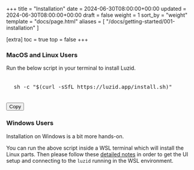 +++
title = "Installation"
date = 2024-06-30T08:00:00+00:00
updated = 2024-06-30T08:00:00+00:00
draft = false
weight = 1
sort_by = "weight"
template = "docs/page.html"
aliases = [ "/docs/getting-started/001-installation" ]

[extra]
toc = true
top = false
+++

### MacOS and Linux Users

<html>
<style>
.pre {
  padding: 20px 20px;
  white-space: no-wrap;
  width: 460px;
}
</style>

Run the below script in your terminal to install Luzid.

<pre id="install-text" class="pre">
sh -c "$(curl -sSfL https://luzid.app/install.sh)"
</pre>

<button type="button" class="copy-btn btn btn-primary" data-clipboard-target="#install-text">
    Copy
</button>
<script>new ClipboardJS('.copy-btn');</script>
</html>

### Windows Users

Installation on Windows is a bit more hands-on.

You can run the above script inside a WSL terminal which will install the Linux parts.
Then please follow these [detailed notes](../windows-installation) in order to get the
UI setup and connecting to the `luzid` running in the WSL environment.
